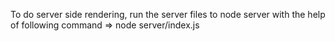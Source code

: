 To do server side rendering, run the server files to node server with the help of following command
=> node server/index.js